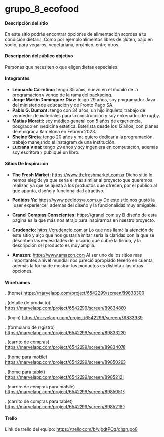 # grupo_8_ecofood

#### Descripción del sitio
En este sitio podrás encontrar opciones de alimentación acordes a tu condición dietaria. Como por ejemplo alimentos libres de glúten, bajo en sodio, para veganos, vegetariana, orgánico, entre otros.

#### Descripción del público objetivo
Personas que necesiten o que eligen dietas especiales.

#### Integrantes
- **Leonardo Calentino:** tengo 35 años, nuevo en el mundo de la programacion y vengo de la rama del packaging.
- **Jorge Martin Dominguez Diaz:** tengo 29 años, soy programador Java del ministerio de educación y de Pronto Pago  SA.
- **Pablo G. Dumont:** tengo con 34 años, un hijo inquieto, trabajo de vendedor de materiales para la construcción y soy entrenador de rugby.
- **Matias Moretti:** soy médico general con 5 años de experiencia, posgrado en medicina estética. Baterista desde los 12 años, con planes de emigrar a Barcelona en Febrero 2023.
- **Sheine Sirota:** tengo 20 años y me quiero dedicar a la programación, trabajo manejando el instagram de una institución.
- **Luciana Vidal:** tengo 29 años y soy ingeniera en computación, además soy escritora y publiqué un libro.


#### Sitios De Inspiración
- **The Fresh Market:**  https://www.thefreshmarket.com.ar
Dicho sitio lo hemos elegido ya que sería el más similar al proyecto que queremos realizar, ya que se ajusta a los productos que ofrecen, por el público al que apunta, diseño y funcionalidad atractivo. 

- **Pedidos Ya:** https://www.pedidosya.com.uy
De este sitio nos gustó la 'user experience', ademas del diseño y la funcionalidad muy amigable. 

- **Granel Compras Conscientes:** https://granel.com.uy
El diseño de esta pagina es la que más nos atrajo para inspirarnos en nuestro proyecto. 

- **Crudencio:** https://crudencio.com.ar
Lo que nos llamó la atención de este sitio y algo que nos gustaría imitar sería la claridad con la que se describen las necesidades del usuario que cubre la tienda, y la descripción del producto es muy amplia. 

- **Amazon:** https://www.amazon.com
Al ser uno de los sitios mas importantes a nivel mundial nos pareció apropiado tenerlo en cuenta, además la forma de mostrar los productos es distinta a las otras opciones.


#### Wireframes

. (home) https://marvelapp.com/project/6542299/screen/89833300

. (detalle de producto) https://marvelapp.com/project/6542299/screen/89834880

. (login) https://marvelapp.com/project/6542299/screen/89833939

. (formulario de registro) https://marvelapp.com/project/6542299/screen/89833230

. (carrito de compras) https://marvelapp.com/project/6542299/screen/89834078

. (home para mobile) https://marvelapp.com/project/6542299/screen/89850293

. (home para tablet) https://marvelapp.com/project/6542299/screen/89852121

. (carrito de compras para mobile) https://marvelapp.com/project/6542299/screen/89850513

. (carrito de compras para tablet) https://marvelapp.com/project/6542299/screen/89852180

#### Trello
Link de trello del equipo: https://trello.com/b/yjbdtPOq/dhgrupo8


